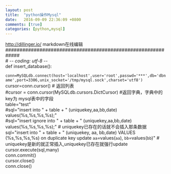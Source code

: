 ```yaml
---
layout: post
title:  "python操作Mysql"
date:   2016-09-09 22:36:09 +0800
comments: [true]
categories: [python,mysql]
---
```

http://dillinger.io/    markdown在线编辑    
    #############################################################  
    # -*- coding: utf-8 -*-  
    def insert_database():  
    `   conn=MySQLdb.connect(host='localhost',user='root',passwd='***',db='dbname',port=3306,unix_socket='/tmp/mysql.sock',charset='utf8')` 
        cursor=conn.cursor()  # 返回列表  
        #cursor = conn.cursor(MySQLdb.cursors.DictCursor)   #返回字典，字典中的key为 mysql表中的字段  
        table="test"  
        #sql="insert into " + table + " (uniquekey,aa,bb,date) values(%s,%s,%s,%s);"   
        #sql="insert ignore into " + table + " (uniquekey,aa,bb,date) values(%s,%s,%s,%s);" #   uniquekey已存在的话就不会插入那条数据  
        sql="insert into " + table + " (uniquekey, aa, bb,date) VALUES (%s,%s,%s,%s) on duplicate key update `aa`=values(`aa`), `bb`=values(`bb`)"  # uniquekey是新的就正常插入,uniquekey已存在就强行update  
        cursor.execute(sql,many)  
        conn.commit()  
        cursor.close()  
        conn.close()  
